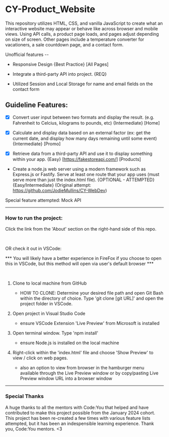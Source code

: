 # CY-Product_Website

This repository utilizes HTML, CSS, and vanilla JavaScript to create what an interactive website may appear or behave like across browser and mobile views. Using API calls, a product page loads, and pages adjust depending on size of screen. Other pages include a temperature converter for vacationers, a sale countdown page, and a contact form.

Unofficial features --

- Responsive Design {Best Practice} [All Pages]

- Integrate a third-party API into project. {REQ}

- Utilized Session and Local Storage for name and email fields on the contact form





## Guideline Features: 

- [x] Convert user input between two formats and display the result. (e.g. Fahrenheit to Celcius, kilograms to pounds, etc) {Intermediate} [Home]

- [x] Calculate and display data based on an external factor (ex: get the current date, and display how many days remaining until some event) {Intermediate} [Promo]

- [x] Retrieve data from a third-party API and use it to display something within your app. {Easy} [https://fakestoreapi.com/] [Products]

- Create a node.js web server using a modern framework such as Express.js or Fastify.  Serve at least one route that your app uses (must serve more than just the index.html file). {OPTIONAL - ATTEMPTED} {Easy/Intermediate} (Original attempt: https://github.com/JodieMullins/CY-WebDev)


Special feature attempted: Mock API 

----------------------------------------------------------------------------------------

### How to run the project:

Click the link from the 'About' section on the right-hand side of this repo.


<br> 


OR check it out in VSCode: 

*** You will likely have a better experience in FireFox if you choose to open this in VSCode, but this method will open via user's default browser ***

<br> 

1. Clone to local machine from GitHub
    - HOW TO CLONE: Determine your desired file path and open Git Bash within the directory of choice. Type 'git clone [git URL]' and open the project folder in VSCode.

2. Open project in Visual Studio Code
    - ensure VSCode Extension 'Live Preview' from Microsoft is installed

3. Open terminal window. Type 'npm install'
    - ensure Node.js is installed on the local machine

4. Right-click within the 'index.html' file and choose 'Show Preview' to view / click on web pages. 
    - also an option to view from browser in the hamburger menu available through the Live Preview window or by copy/pasting Live Preview window URL into a browser window


-------------------------------------------------------------------------------------------

### Special Thanks

A huge thanks to all the mentors with Code:You that helped and have contributed to make this project possible from the January 2024 cohort. This project has been re-created a few times with various feature lists attempted, but it has been an indespensible learning experience. Thank you, Code:You mentors. <3 



